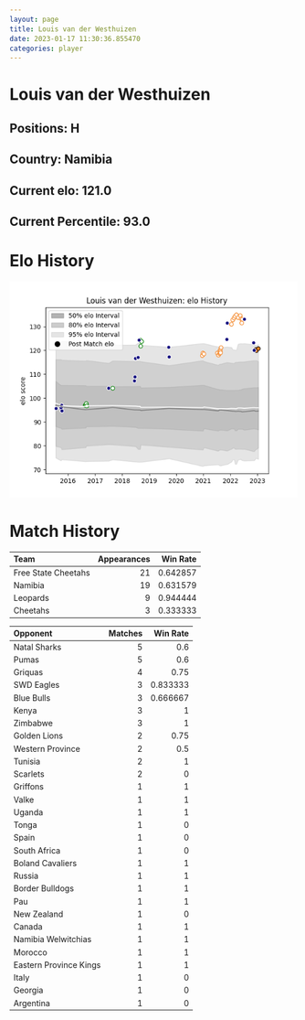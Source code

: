 ```yaml
---  
layout: page  
title: Louis van der Westhuizen  
date: 2023-01-17 11:30:36.855470  
categories: player  
---
```

# Louis van der Westhuizen

## Positions: H

## Country: Namibia

## Current elo: 121.0

## Current Percentile: 93.0

# Elo History


![elo history](history_LouisvanderWesthuizen.png)
# Match History


| Team                |   Appearances |   Win Rate |
|:--------------------|--------------:|-----------:|
| Free State Cheetahs |            21 |   0.642857 |
| Namibia             |            19 |   0.631579 |
| Leopards            |             9 |   0.944444 |
| Cheetahs            |             3 |   0.333333 |

| Opponent               |   Matches |   Win Rate |
|:-----------------------|----------:|-----------:|
| Natal Sharks           |         5 |   0.6      |
| Pumas                  |         5 |   0.6      |
| Griquas                |         4 |   0.75     |
| SWD Eagles             |         3 |   0.833333 |
| Blue Bulls             |         3 |   0.666667 |
| Kenya                  |         3 |   1        |
| Zimbabwe               |         3 |   1        |
| Golden Lions           |         2 |   0.75     |
| Western Province       |         2 |   0.5      |
| Tunisia                |         2 |   1        |
| Scarlets               |         2 |   0        |
| Griffons               |         1 |   1        |
| Valke                  |         1 |   1        |
| Uganda                 |         1 |   1        |
| Tonga                  |         1 |   0        |
| Spain                  |         1 |   0        |
| South Africa           |         1 |   0        |
| Boland Cavaliers       |         1 |   1        |
| Russia                 |         1 |   1        |
| Border Bulldogs        |         1 |   1        |
| Pau                    |         1 |   1        |
| New Zealand            |         1 |   0        |
| Canada                 |         1 |   1        |
| Namibia Welwitchias    |         1 |   1        |
| Morocco                |         1 |   1        |
| Eastern Province Kings |         1 |   1        |
| Italy                  |         1 |   0        |
| Georgia                |         1 |   0        |
| Argentina              |         1 |   0        |